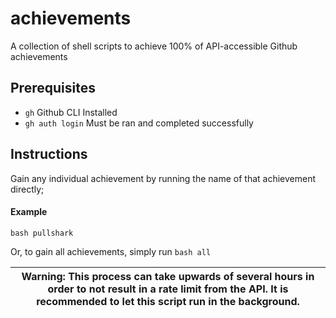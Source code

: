 # achievements
A collection of shell scripts to achieve 100% of API-accessible Github achievements

## Prerequisites
- `gh` Github CLI Installed
- `gh auth login` Must be ran and completed successfully

## Instructions

Gain any individual achievement by running the name of that achievement directly;

#### Example
`bash pullshark`

Or, to gain all achievements, simply run `bash all`

| Warning: This process can take upwards of several hours in order to not result in a rate limit from the API. It is recommended to let this script run in the background. |
| --- |